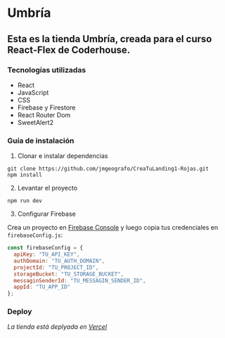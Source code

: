 # Umbría
## Esta es la tienda Umbría, creada para el curso React-Flex de Coderhouse.

### Tecnologías utilizadas
* React
* JavaScript
* CSS
* Firebase y Firestore
* React Router Dom
* SweetAlert2

### Guía de instalación
1. Clonar e instalar dependencias
```
git clone https://github.com/jmgeografo/CreaTuLanding1-Rojas.git
npm install
```
2. Levantar el proyecto
```
npm run dev
```
3. Configurar Firebase

Crea un proyecto en [Firebase Console](https://console.firebase.google.com/) y luego copia tus credenciales en `firebaseConfig.js`:

```js
const firebaseConfig = {
  apiKey: "TU_API_KEY",
  authDomain: "TU_AUTH_DOMAIN",
  projectId: "TU_PROJECT_ID",
  storageBucket: "TU_STORAGE_BUCKET",
  messaginSenderId: "TU_MESSAGIN_SENDER_ID",
  appId: "TU_APP_ID"
};
```

### Deploy
*La tienda está deplyada en [Vercel](https://crea-tu-landing1-rojas.vercel.app/)*
